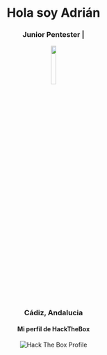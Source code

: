 <div align="center">
  <h1> Hola soy Adrián </h1>
</div>

<div align="center">
<h3> Junior Pentester | <p>
  <img width="15%" src="https://user-images.githubusercontent.com/37249043/124646244-b0f05a80-de94-11eb-9779-9bbb3b0711fe.png" /> </p> Cádiz, Andalucia </h3> 
    <h4>Mi perfil de HackTheBox</h4>
  <a title="Hack The Box Profile" href="https://app.hackthebox.eu/profile/497437">
  </a>
<img src="http://www.hackthebox.eu/badge/image/497437" alt="Hack The Box Profile"></img>
</div>
</br>
